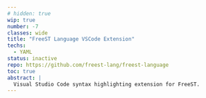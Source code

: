 ```yaml
---
# hidden: true
wip: true
number: -7
classes: wide
title: "FreeST Language VSCode Extension"
techs:
  - YAML
status: inactive
repo: https://github.com/freest-lang/freest-language
toc: true
abstract: |
  Visual Studio Code syntax highlighting extension for FreeST. 
---
```


<!-- 
## Motivation

## Design

## Implementation

## Demo

## How to use 
-->
